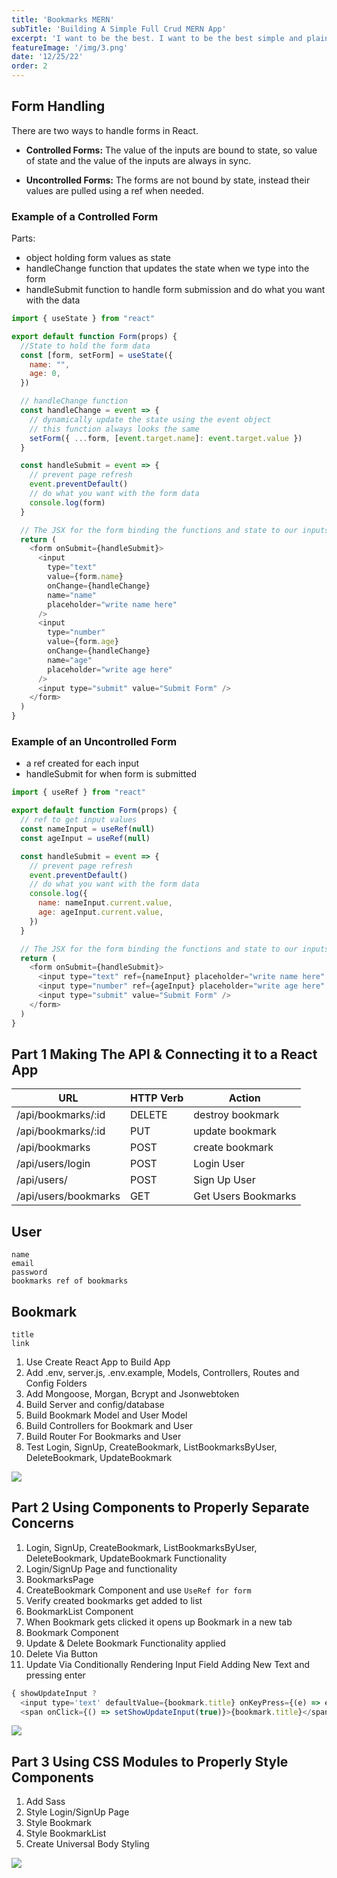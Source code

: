 ```yaml
---
title: 'Bookmarks MERN'
subTitle: 'Building A Simple Full Crud MERN App'
excerpt: 'I want to be the best. I want to be the best simple and plain, thats what drives me - Kobe Bryant'
featureImage: '/img/3.png'
date: '12/25/22'
order: 2
---
```



## Form Handling

There are two ways to handle forms in React.

- **Controlled Forms:** The value of the inputs are bound to state, so value of state and the value of the inputs are always in sync.

- **Uncontrolled Forms:** The forms are not bound by state, instead their values are pulled using a ref when needed.

### Example of a Controlled Form

Parts:

- object holding form values as state
- handleChange function that updates the state when we type into the form
- handleSubmit function to handle form submission and do what you want with the data

```js
import { useState } from "react"

export default function Form(props) {
  //State to hold the form data
  const [form, setForm] = useState({
    name: "",
    age: 0,
  })

  // handleChange function
  const handleChange = event => {
    // dynamically update the state using the event object
    // this function always looks the same
    setForm({ ...form, [event.target.name]: event.target.value })
  }

  const handleSubmit = event => {
    // prevent page refresh
    event.preventDefault()
    // do what you want with the form data
    console.log(form)
  }

  // The JSX for the form binding the functions and state to our inputs
  return (
    <form onSubmit={handleSubmit}>
      <input
        type="text"
        value={form.name}
        onChange={handleChange}
        name="name"
        placeholder="write name here"
      />
      <input
        type="number"
        value={form.age}
        onChange={handleChange}
        name="age"
        placeholder="write age here"
      />
      <input type="submit" value="Submit Form" />
    </form>
  )
}
```

### Example of an Uncontrolled Form

- a ref created for each input
- handleSubmit for when form is submitted

```js
import { useRef } from "react"

export default function Form(props) {
  // ref to get input values
  const nameInput = useRef(null)
  const ageInput = useRef(null)

  const handleSubmit = event => {
    // prevent page refresh
    event.preventDefault()
    // do what you want with the form data
    console.log({
      name: nameInput.current.value,
      age: ageInput.current.value,
    })
  }

  // The JSX for the form binding the functions and state to our inputs
  return (
    <form onSubmit={handleSubmit}>
      <input type="text" ref={nameInput} placeholder="write name here" />
      <input type="number" ref={ageInput} placeholder="write age here" />
      <input type="submit" value="Submit Form" />
    </form>
  )
}
```



## Part 1 Making The API & Connecting it to a React App

| **URL** | **HTTP Verb** |  **Action**|
|------------|-------------|------------|
| /api/bookmarks/:id | DELETE    | destroy bookmark  |  
| /api/bookmarks/:id | PUT | update bookmark |
| /api/bookmarks | POST      | create bookmark  |        
| /api/users/login | POST | Login User |
| /api/users/ | POST | Sign Up User |
| /api/users/bookmarks | GET | Get Users Bookmarks |

## User
```
name
email
password
bookmarks ref of bookmarks
```
## Bookmark
```
title
link
```


1. Use Create React App to Build App
1. Add .env, server.js, .env.example, Models, Controllers, Routes and Config Folders
1. Add Mongoose, Morgan, Bcrypt and Jsonwebtoken
1. Build Server and config/database
1. Build Bookmark Model and User Model
1. Build Controllers for Bookmark and User
1. Build Router For Bookmarks and User
1. Test Login, SignUp, CreateBookmark, ListBookmarksByUser, DeleteBookmark, UpdateBookmark  

![](/img/3.png)


## Part 2 Using Components to Properly Separate Concerns

1. Login, SignUp, CreateBookmark, ListBookmarksByUser, DeleteBookmark, UpdateBookmark Functionality
1. Login/SignUp Page and functionality
1. BookmarksPage
1. CreateBookmark Component and use `UseRef for form`
1. Verify created bookmarks get added to list  
1. BookmarkList Component
1. When Bookmark gets clicked it opens up Bookmark in a new tab
1. Bookmark Component  
1. Update & Delete Bookmark Functionality applied
1. Delete Via Button
1. Update Via Conditionally Rendering Input Field Adding New Text and pressing enter

```js
{ showUpdateInput ?
  <input type='text' defaultValue={bookmark.title} onKeyPress={(e) => e.key === 'Enter' && updateBookmark(e, bookmark._id, setShowUpdateInput) }/>:
  <span onClick={() => setShowUpdateInput(true)}>{bookmark.title}</span>}
```  

![](/img/4.png)

## Part 3 Using CSS Modules to Properly Style Components

1. Add Sass
1. Style Login/SignUp Page
1. Style Bookmark
1. Style BookmarkList
1. Create Universal Body Styling

![](/img/5.png)
